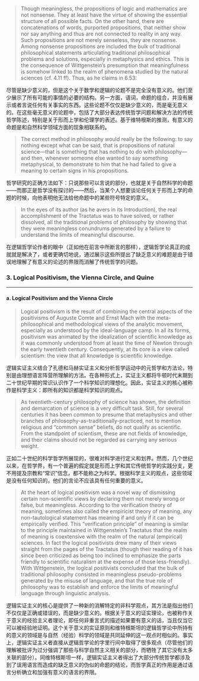 > Though meaningless, the propositions of logic and mathematics are not nonsense. They at least have the virtue of showing the essential structure of all possible facts. On the other hand, there are concatenations of words, purported propositions, that neither show nor say anything and thus are not connected to reality in any way. Such propositions are not merely senseless, they are nonsense. Among nonsense propositions are included the bulk of traditional philosophical statements articulating traditional philosophical problems and solutions, especially in metaphysics and ethics. This is the consequence of Wittgenstein’s presumption that meaningfulness is somehow linked to the realm of phenomena studied by the natural sciences (cf. 4.11 ff). Thus, as he claims in 6.53:

尽管是缺少意义的，但是这个关于数学和逻辑的论题不是完全没有意义的。他们至少展示了所有可能的事情的必要的结构。另一方面，语词，命题的组合，并没有展示或者言说任何有关事实的东西。这些论题不仅仅是缺少意义的，而是毫无意义的。在这些毫无意义的论题中，包括了大部分表达传统哲学问题和解决方法的传统哲学陈述，特别是关于形而上学和伦理学的表述。基于维特根斯的推测，有意义的命题是和自然科学领域方面的现象相联系的。

> The correct method in philosophy would really be the following: to say nothing except what can be said, that is propositions of natural science—that is something that has nothing to do with philosophy—and then, whenever someone else wanted to say something metaphysical, to demonstrate to him that he had failed to give a meaning to certain signs in his propositions.

哲学研究的正确方法如下：只说那些可以言说的部分，也就是关于自然科学的命题——而那正是哲学没有探讨的——然后，当某个人想要谈论任何关于形而上学的命题的时候，向他表明他无法给他命题中的某些符号特定的意义。

> In the eyes of its author (as he avers in its Introduction), the real accomplishment of the Tractatus was to have solved, or rather dissolved, all the traditional problems of philosophy by showing that they were meaningless conundrums generated by a failure to understand the limits of meaningful discourse.

在逻辑哲学论作者的眼中（正如他在前言中所断言的那样），逻辑哲学论真正的成就就是解决了，或者更确切地说，通过展示这些所提出了缺乏意义的难题是由于错误地理解了有意义的论述的界限而消解了传统哲学的问题。

### 3. Logical Positivism, the Vienna Circle, and Quine
---------
#### a. Logical Positivism and the Vienna Circle
> Logical positivism is the result of combining the central aspects of the positivisms of Auguste Comte and Ernst Mach with the meta-philosophical and methodological views of the analytic movement, especially as understood by the ideal-language camp. In all its forms, positivism was animated by the idealization of scientific knowledge as it was commonly understood from at least the time of Newton through the early twentieth century. Consequently, at its core is a view called scientism: the view that all knowledge is scientific knowledge.

逻辑实证主义结合了孔德和马赫实证主义和分析哲学运动中的元哲学和方法论，特别是由理想语言阵营所理解的方法。在各种形式上，实证主义都将牛顿时代末期到二十世纪早期的常识认识作了一个科学知识的理想化。因此，实证主义的核心被称作是科学主义：即所有的知识都是科学知识的观点。

> As twentieth-century philosophy of science has shown, the definition and demarcation of science is a very difficult task. Still, for several centuries it has been common to presume that metaphysics and other branches of philosophy-as-traditionally-practiced, not to mention religious and “common sense” beliefs, do not qualify as scientific. From the standpoint of scientism, these are not fields of knowledge, and their claims should not be regarded as carrying any serious weight.

正如二十世纪的科学哲学所展现的，很难对科学进行定义和划界。然而，几个世纪以来，在哲学界，有一个普遍的假定就是形而上学和其它传统哲学的实践分支，更不用提及宗教和“常识”信念，都不能称之为科学。根据科学主义的观点，这些领域是没有任何知识的，他们的言论不应该具有任何重要的意义。

> At the heart of logical positivism was a novel way of dismissing certain non-scientific views by declaring them not merely wrong or false, but meaningless. According to the verification theory of meaning, sometimes also called the empiricist theory of meaning, any non-tautological statement has meaning if and only if it can be empirically verified. This “verification principle” of meaning is similar to the principle maintained in Wittgenstein’s Tractatus that the realm of meaning is coextensive with the realm of the natural (empirical) sciences. In fact the logical positivists drew many of their views straight from the pages of the Tractatus (though their reading of it has since been criticized as being too inclined to emphasize the parts friendly to scientific naturalism at the expense of those less-friendly). With Wittgenstein, the logical positivists concluded that the bulk of traditional philosophy consisted in meaningless pseudo-problems generated by the misuse of language, and that the true role of philosophy was to establish and enforce the limits of meaningful language through linguistic analysis.

逻辑实证主义的核心是提供了一种新的消解特定的非科学观点，其方法是指出他们不仅仅是正确或错误的，而是缺少意义的。根据关于意义的证实理论，也被称作关于意义的经验主义者理论，即任何非重言式的描述如果要有意义的话，当且仅当它可以被经验地证明。这个关于意义的实证原则和维特根斯坦的逻辑哲学论中所持有的意义的领域是与自然（经验）科学的领域是共同延伸的这一观点时相似的。事实上，逻辑实证主义者直接从逻辑哲学论的字里行间中取得了很多观点（尽管他们的理解被批评为过分强调了那些与科学自然主义相关的部分，而牺牲了其它没有太多关联的部分）。同维特根斯坦一样，逻辑实证主义者得出了大部分传统哲学都涉及到了误用语言而造成的缺乏意义的伪似的命题的结论，而哲学真正的作用是通过语言分析确立和加强有意义的语言的界限。